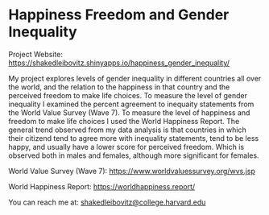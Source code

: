 # Happiness Freedom and Gender Inequality

Project Website: https://shakedleibovitz.shinyapps.io/happiness_gender_inequality/

My project explores levels of gender inequality in different countries all over the world, and the relation to the happiness in that country and the perceived freedom to make life choices.
To measure the level of gender inequality I examined the percent agreement to inequaity statements from the World Value Survey (Wave 7). To measure the level of happiness and freedom to make life choices I used the World Happiness Report.
The general trend observed from my data analysis is that countries in which their citizend tend to agree more with inequality statements, tend to be less happy, and usually have a lower score for perceived freedom. Which is observed both in males and females, although more significant for females.

World Value Survey (Wave 7):
https://www.worldvaluessurvey.org/wvs.jsp

World Happiness Report:
https://worldhappiness.report/

You can reach me at: shakedleibovitz@college.harvard.edu
